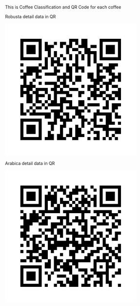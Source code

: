 This is Coffee Classification and QR Code for each coffee

Robusta detail data in QR

![alt text](https://github.com/mrasw/classification/blob/main/Coffee%20and%20QR%20Code/qrcode1.png)

Arabica detail data in QR

![alt text](https://github.com/mrasw/classification/blob/main/Coffee%20and%20QR%20Code/qrcode2.png)
